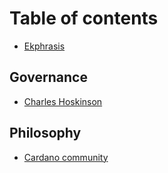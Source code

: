 # Table of contents

* [Ekphrasis](README.md)

## Governance

* [Charles Hoskinson](governance/charles-hoskinson.md)

## Philosophy

* [Cardano community](philosophy/cardano-community.md)

